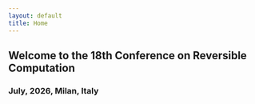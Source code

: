 ```yaml
---
layout: default
title: Home
---
```


## Welcome to the 18th Conference on Reversible Computation

### July, 2026, Milan, Italy

